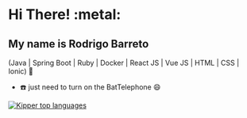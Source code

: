 <h1>Hi There! :metal: </h1>  

## My name is Rodrigo Barreto
(Java | Spring Boot | Ruby | Docker | React JS | Vue JS | HTML | CSS | Ionic) 🚀 

- :telephone: just need to turn on the BatTelephone :smile:

<div align="left">
  
[![Kipper top languages](https://github-readme-stats.vercel.app/api/top-langs/?username=rodrigo1408&theme=blue-white)](https://github.com/anuraghazra/github-readme-stats)
  
</div>


